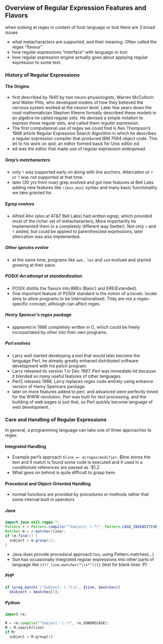 ## Overview of Regular Expression Features and Flavors

when looking at regex in context of host language or tool there are 3 broad issues

- what metacharacters are supported, and their meaning. Often called the regex “flavour”
- how regular expressions “interface” with language or tool
- how regular expression engine actually goes about applying regular expression to some text.

### History of Regular Expressions

#### The Origins

- first described by 1940 by two neuro-physiologists, Warren McCulloch and Walter Pitts, who developed models of how they believed the nervous system worked at the neuron level. Later few years down the road mathematician Stephen Kleene formally described these models in an algebra he called regular sets. He devised a simple notation to express these regular sets, and called them *regular expression*.
- The first computaional use of regex we could find is Ken Thompson’s 1968 article Regular Expression Search Algorithm in which he describes a regular expression compiler that produced IBM 7094 object code. This let to his work on *qed*, an editor formed basis for Unix editor *ed*
- ed was the editor that made use of regular expression widespread.

##### Grep’s metcharacters

- only `*` was supported early on along with line anchors. Altercation or `+` or `?` was not supported at that time.
- later (30 yrs from now) grep evolved and got new features at Bell Labs adding new features like `\{min,max}` syntax and many basic functionality we take granted for.

##### Egrep evolves

- Alfred Aho (also at AT&T Bell Labs) had written egrep, which provided most of the richer set of metacharacters, More importantly he implemented them in a completely different way (better). Not only `+` and `?` added, but could be applied to parenthesized expressions, later altercation was also implemented.

##### Other species evolve

- at the same time, programs like `awk, lex` and `sed` evolved and started growing at their pace.

##### POSIX-An attempt at standardization

- POSIX distills the flavors into BREs (Basic) and ERE(Extended).
- One important feature of POSIX standard is the notion of a *locale*. locale aims to allow programs to be internationalised. They are not a regex-specific concept, although can affect regex.

##### Henry Spencer’s regex package

- appeared in 1986 completely written in C, which could be freely incorportated by other into their own programs.

##### Perl evolves

- Larry wall started developing a tool that would later become the language Perl, he already greatly enhaced distributed software development with his *patch* program.
- Larry released its version 1 in Dec 1987. Perl was immediate hit because it blended so many useful features of other languages.
- Perl2 releases 1988, Larry replaces regex code entirely using enhance version of Henry Spencers package.
- later on more features added to perl, and advanced were perfectly timed for the WWW revolution. Perl was built for text processing, and the building of web pages is just that, so Perl quickly become language of web development.

### Care and Handling of Regular Expressions

In general, a programming language can take one of three approaches to regex.

#### Integrated Handling

- Example perl’s approach `$line =~ m/regex/modifier`, $line stores the text and if match is found some code is executed and if used in a conditionals references are passed as `$1,2`. 
- What goes on behind is quite difficult to grasp here.

#### Procedural and Object-Oriented Handling

- normal functions are provided by procedures or methods rather that some internal built in operators

##### Java

````java
import java.util.regex.*;
Pattern r = Pattern.compile("^Subject: (.*)", Pattern.CASE_INSENSITIVE);
Matcher m = r.matcher(line);
if (m.find()) {
  subject = m.group(1);
}
````

- Java does provide procedural approach too, using Pattern.matches(...)
- Sun has occasionally integrated regular expressions into other parts of language like `if(! line.matches("\\s*")){}` (test for blank lines :P)

##### PHP

````php
if (preg_match('/^Subject: (.*)/i', $line, $matches))
  $Subject = $matches[1];
````

##### Python

````python
import re;

R = re.compile("^Subject: (.*)", re.IGNORECASE);
M = R.search(line)
if M:
  subject = M.group(1)
````

